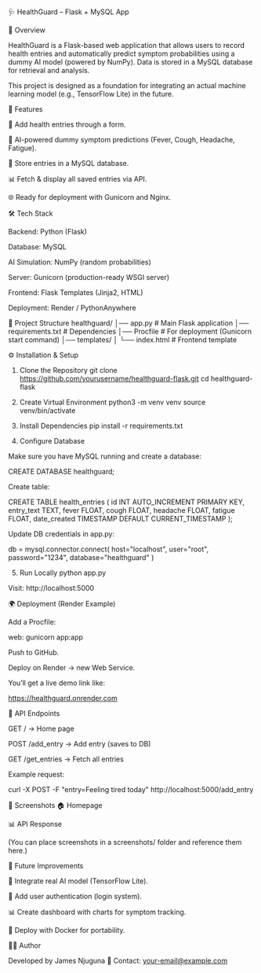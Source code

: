 🩺 HealthGuard – Flask + MySQL App










📌 Overview

HealthGuard is a Flask-based web application that allows users to record health entries and automatically predict symptom probabilities using a dummy AI model (powered by NumPy). Data is stored in a MySQL database for retrieval and analysis.

This project is designed as a foundation for integrating an actual machine learning model (e.g., TensorFlow Lite) in the future.

🚀 Features

📝 Add health entries through a form.

🤖 AI-powered dummy symptom predictions (Fever, Cough, Headache, Fatigue).

💾 Store entries in a MySQL database.

📊 Fetch & display all saved entries via API.

🌐 Ready for deployment with Gunicorn and Nginx.

🛠️ Tech Stack

Backend: Python (Flask)

Database: MySQL

AI Simulation: NumPy (random probabilities)

Server: Gunicorn (production-ready WSGI server)

Frontend: Flask Templates (Jinja2, HTML)

Deployment: Render / PythonAnywhere

📂 Project Structure
healthguard/
│── app.py              # Main Flask application
│── requirements.txt    # Dependencies
│── Procfile            # For deployment (Gunicorn start command)
│── templates/
│   └── index.html      # Frontend template

⚙️ Installation & Setup
1. Clone the Repository
git clone https://github.com/yourusername/healthguard-flask.git
cd healthguard-flask

2. Create Virtual Environment
python3 -m venv venv
source venv/bin/activate

3. Install Dependencies
pip install -r requirements.txt

4. Configure Database

Make sure you have MySQL running and create a database:

CREATE DATABASE healthguard;


Create table:

CREATE TABLE health_entries (
    id INT AUTO_INCREMENT PRIMARY KEY,
    entry_text TEXT,
    fever FLOAT,
    cough FLOAT,
    headache FLOAT,
    fatigue FLOAT,
    date_created TIMESTAMP DEFAULT CURRENT_TIMESTAMP
);


Update DB credentials in app.py:

db = mysql.connector.connect(
    host="localhost",
    user="root",
    password="1234",
    database="healthguard"
)

5. Run Locally
python app.py


Visit: http://localhost:5000

🌍 Deployment (Render Example)

Add a Procfile:

web: gunicorn app:app


Push to GitHub.

Deploy on Render
 → new Web Service.

You’ll get a live demo link like:

https://healthguard.onrender.com

📡 API Endpoints

GET / → Home page

POST /add_entry → Add entry (saves to DB)

GET /get_entries → Fetch all entries

Example request:

curl -X POST -F "entry=Feeling tired today" http://localhost:5000/add_entry

📸 Screenshots
🏠 Homepage

📊 API Response

(You can place screenshots in a screenshots/ folder and reference them here.)

📝 Future Improvements

🔮 Integrate real AI model (TensorFlow Lite).

🔐 Add user authentication (login system).

📊 Create dashboard with charts for symptom tracking.

🐳 Deploy with Docker for portability.

👨‍💻 Author

Developed by James Njuguna
📧 Contact: your-email@example.com
